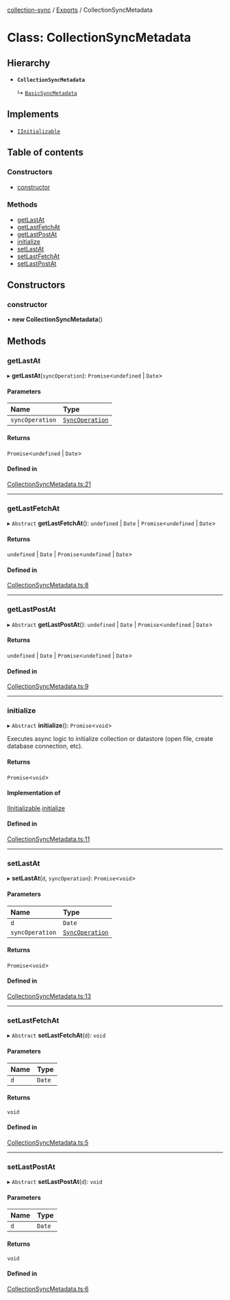 [collection-sync](../README.md) / [Exports](../modules.md) / CollectionSyncMetadata

# Class: CollectionSyncMetadata

## Hierarchy

- **`CollectionSyncMetadata`**

  ↳ [`BasicSyncMetadata`](BasicSyncMetadata.md)

## Implements

- [`IInitializable`](../interfaces/IInitializable.md)

## Table of contents

### Constructors

- [constructor](CollectionSyncMetadata.md#constructor)

### Methods

- [getLastAt](CollectionSyncMetadata.md#getlastat)
- [getLastFetchAt](CollectionSyncMetadata.md#getlastfetchat)
- [getLastPostAt](CollectionSyncMetadata.md#getlastpostat)
- [initialize](CollectionSyncMetadata.md#initialize)
- [setLastAt](CollectionSyncMetadata.md#setlastat)
- [setLastFetchAt](CollectionSyncMetadata.md#setlastfetchat)
- [setLastPostAt](CollectionSyncMetadata.md#setlastpostat)

## Constructors

### constructor

• **new CollectionSyncMetadata**()

## Methods

### getLastAt

▸ **getLastAt**(`syncOperation`): `Promise`<`undefined` \| `Date`\>

#### Parameters

| Name | Type |
| :------ | :------ |
| `syncOperation` | [`SyncOperation`](../enums/SyncOperation.md) |

#### Returns

`Promise`<`undefined` \| `Date`\>

#### Defined in

[CollectionSyncMetadata.ts:21](https://github.com/ChrisVilches/Collection-Sync/blob/2e239a4/src/CollectionSyncMetadata.ts#L21)

___

### getLastFetchAt

▸ `Abstract` **getLastFetchAt**(): `undefined` \| `Date` \| `Promise`<`undefined` \| `Date`\>

#### Returns

`undefined` \| `Date` \| `Promise`<`undefined` \| `Date`\>

#### Defined in

[CollectionSyncMetadata.ts:8](https://github.com/ChrisVilches/Collection-Sync/blob/2e239a4/src/CollectionSyncMetadata.ts#L8)

___

### getLastPostAt

▸ `Abstract` **getLastPostAt**(): `undefined` \| `Date` \| `Promise`<`undefined` \| `Date`\>

#### Returns

`undefined` \| `Date` \| `Promise`<`undefined` \| `Date`\>

#### Defined in

[CollectionSyncMetadata.ts:9](https://github.com/ChrisVilches/Collection-Sync/blob/2e239a4/src/CollectionSyncMetadata.ts#L9)

___

### initialize

▸ `Abstract` **initialize**(): `Promise`<`void`\>

Executes async logic to initialize collection or datastore (open file, create database connection, etc).

#### Returns

`Promise`<`void`\>

#### Implementation of

[IInitializable](../interfaces/IInitializable.md).[initialize](../interfaces/IInitializable.md#initialize)

#### Defined in

[CollectionSyncMetadata.ts:11](https://github.com/ChrisVilches/Collection-Sync/blob/2e239a4/src/CollectionSyncMetadata.ts#L11)

___

### setLastAt

▸ **setLastAt**(`d`, `syncOperation`): `Promise`<`void`\>

#### Parameters

| Name | Type |
| :------ | :------ |
| `d` | `Date` |
| `syncOperation` | [`SyncOperation`](../enums/SyncOperation.md) |

#### Returns

`Promise`<`void`\>

#### Defined in

[CollectionSyncMetadata.ts:13](https://github.com/ChrisVilches/Collection-Sync/blob/2e239a4/src/CollectionSyncMetadata.ts#L13)

___

### setLastFetchAt

▸ `Abstract` **setLastFetchAt**(`d`): `void`

#### Parameters

| Name | Type |
| :------ | :------ |
| `d` | `Date` |

#### Returns

`void`

#### Defined in

[CollectionSyncMetadata.ts:5](https://github.com/ChrisVilches/Collection-Sync/blob/2e239a4/src/CollectionSyncMetadata.ts#L5)

___

### setLastPostAt

▸ `Abstract` **setLastPostAt**(`d`): `void`

#### Parameters

| Name | Type |
| :------ | :------ |
| `d` | `Date` |

#### Returns

`void`

#### Defined in

[CollectionSyncMetadata.ts:6](https://github.com/ChrisVilches/Collection-Sync/blob/2e239a4/src/CollectionSyncMetadata.ts#L6)
